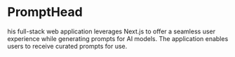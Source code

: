 # PromptHead
his full-stack web application leverages Next.js to offer a seamless user experience while generating prompts for AI models. The application enables users to receive curated prompts for use.
